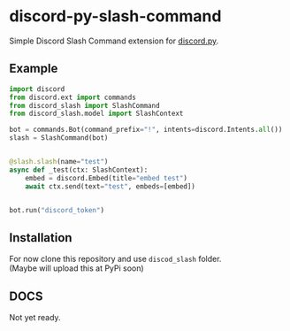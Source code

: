 # discord-py-slash-command
Simple Discord Slash Command extension for [discord.py](https://github.com/Rapptz/discord.py).

## Example
```py
import discord
from discord.ext import commands
from discord_slash import SlashCommand
from discord_slash.model import SlashContext

bot = commands.Bot(command_prefix="!", intents=discord.Intents.all())
slash = SlashCommand(bot)


@slash.slash(name="test")
async def _test(ctx: SlashContext):
    embed = discord.Embed(title="embed test")
    await ctx.send(text="test", embeds=[embed])


bot.run("discord_token")
```

## Installation
For now clone this repository and use `discod_slash` folder.  
(Maybe will upload this at PyPi soon)

## DOCS
Not yet ready.

